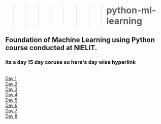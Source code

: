 
> > >>>>>>#  python-ml-learning

## Foundation of Machine Learning using Python course conducted at NIELIT.
### Its a day 15 day coruse so here's day wise hyperlink

<br> [Day 1](!https://github.com/satyarth8/python-ml-learning/tree/master/Day1)
<br> [Day 2](!https://github.com/satyarth8/python-ml-learning/tree/master/Day%202)
<br>[Day 3](!https://github.com/satyarth8/python-ml-learning/tree/master/Day%203) 
<br>[Day 4](!https://github.com/satyarth8/python-ml-learning/tree/master/Day%204) 
<br>[Day 5](!https://github.com/satyarth8/python-ml-learning/tree/master/Day%205) 
<br>[Day 6](!) 
<br>[Day 7](!) 
<br>[Day 8](!) 

